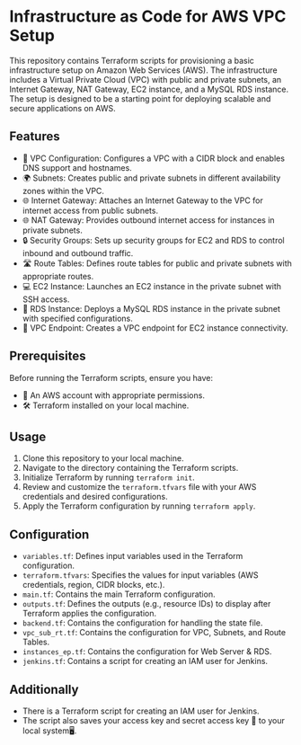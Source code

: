 
<!DOCTYPE html>
<html>
<body>
  <h1> Infrastructure as Code for AWS VPC Setup </h1>
  <p>This repository contains Terraform scripts for provisioning a basic infrastructure setup on Amazon Web Services (AWS). The infrastructure includes a Virtual Private Cloud (VPC) with public and private subnets, an Internet Gateway, NAT Gateway, EC2 instance, and a MySQL RDS instance. The setup is designed to be a starting point for deploying scalable and secure applications on AWS.</p>
  <h2>Features</h2>
  <ul>
    <li>🔧 VPC Configuration: Configures a VPC with a CIDR block and enables DNS support and hostnames.</li>
    <li>🌍 Subnets: Creates public and private subnets in different availability zones within the VPC.</li>
    <li>🌐 Internet Gateway: Attaches an Internet Gateway to the VPC for internet access from public subnets.</li>
    <li>🌐 NAT Gateway: Provides outbound internet access for instances in private subnets.</li>
    <li>🔒 Security Groups: Sets up security groups for EC2 and RDS to control inbound and outbound traffic.</li>
    <li>🛣️ Route Tables: Defines route tables for public and private subnets with appropriate routes.</li>
    <li>💻 EC2 Instance: Launches an EC2 instance in the private subnet with SSH access.</li>
    <li>🐬 RDS Instance: Deploys a MySQL RDS instance in the private subnet with specified configurations.</li>
    <li>🔗 VPC Endpoint: Creates a VPC endpoint for EC2 instance connectivity.</li>
  </ul>
  <h2>Prerequisites</h2>
  <p>Before running the Terraform scripts, ensure you have:</p>
  <ul>
    <li>🔑 An AWS account with appropriate permissions.</li>
    <li>🛠️ Terraform installed on your local machine.</li>
  </ul>
  <h2>Usage</h2>
  <ol>
    <li>Clone this repository to your local machine.</li>
    <li>Navigate to the directory containing the Terraform scripts.</li>
    <li>Initialize Terraform by running <code>terraform init</code>.</li>
    <li>Review and customize the <code>terraform.tfvars</code> file with your AWS credentials and desired configurations.</li>
    <li>Apply the Terraform configuration by running <code>terraform apply</code>.</li>
  </ol>
  <h2>Configuration</h2>
  <ul>
    <li><code>variables.tf</code>: Defines input variables used in the Terraform configuration.</li>
    <li><code>terraform.tfvars</code>: Specifies the values for input variables (AWS credentials, region, CIDR blocks, etc.).</li>
    <li><code>main.tf</code>: Contains the main Terraform configuration.</li>
    <li><code>outputs.tf</code>: Defines the outputs (e.g., resource IDs) to display after Terraform applies the configuration.</li>
    <li><code>backend.tf</code>: Contains the configuration for handling the state file.</li>
    <li><code>vpc_sub_rt.tf</code>: Contains the configuration for VPC, Subnets, and Route Tables.</li>
    <li><code>instances_ep.tf</code>: Contains the configuration for Web Server & RDS.</li>
    <li><code>jenkins.tf</code>: Contains a script for creating an IAM user for Jenkins.</li>
  </ul>
  <h2>Additionally</h2>
    <ul>
        <li>There is a Terraform script for creating an IAM user for Jenkins.</li>
        <li>The script also saves your access key and secret access key 🔑 to your local system🖥️.</li>
    </ul>

</body>
</html>
